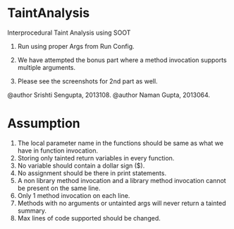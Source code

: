 # TaintAnalysis

Interprocedural Taint Analysis using SOOT

1. Run using proper Args from Run Config. 

2. We have attempted the bonus part where a method invocation supports multiple arguments.

3. Please see the screenshots for 2nd part as well.

@author Srishti Sengupta, 2013108.
@author Naman Gupta, 2013064.

Assumption
==========

1. The local parameter name in the functions should be same as what we have in function invocation.
2. Storing only tainted return variables in every function. 
3. No variable should contain a dollar sign ($).
4. No assignment should be there in print statements.
5. A non library method invocation and a library method invocation cannot be present on the same line.
6. Only 1 method invocation on each line.
7. Methods with no arguments or untainted args will never return a tainted summary.
9. Max lines of code supported should be changed. 
 
